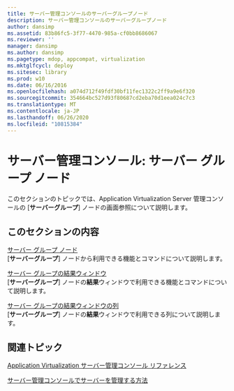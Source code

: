 ```yaml
---
title: サーバー管理コンソールのサーバーグループノード
description: サーバー管理コンソールのサーバーグループノード
author: dansimp
ms.assetid: 83b86fc5-3f77-4470-985a-cf0bb8686067
ms.reviewer: ''
manager: dansimp
ms.author: dansimp
ms.pagetype: mdop, appcompat, virtualization
ms.mktglfcycl: deploy
ms.sitesec: library
ms.prod: w10
ms.date: 06/16/2016
ms.openlocfilehash: a074d712f49fdf30bf11fec1322c2ff9a9e6f320
ms.sourcegitcommit: 354664bc527d93f80687cd2eba70d1eea024c7c3
ms.translationtype: MT
ms.contentlocale: ja-JP
ms.lasthandoff: 06/26/2020
ms.locfileid: "10815384"
---
```

# サーバー管理コンソール: サーバー グループ ノード


このセクションのトピックでは、Application Virtualization Server 管理コンソールの [**サーバーグループ**] ノードの画面参照について説明します。

## このセクションの内容


<a href="" id="server-groups-node"></a>[サーバー グループ ノード](server-groups-node.md)  
[**サーバーグループ**] ノードから利用できる機能とコマンドについて説明します。

<a href="" id="server-groups-results-pane"></a>[サーバー グループの結果ウィンドウ](server-groups-results-pane.md)  
[**サーバーグループ**] ノードの**結果**ウィンドウで利用できる機能とコマンドについて説明します。

<a href="" id="server-groups-results-pane-columns"></a>[サーバー グループの結果ウィンドウの列](server-groups-results-pane-columns.md)  
[**サーバーグループ**] ノードの**結果**ウィンドウで利用できる列について説明します。

## 関連トピック


[Application Virtualization サーバー管理コンソール リファレンス](application-virtualization-server-management-console-reference.md)

[サーバー管理コンソールでサーバーを管理する方法](how-to-manage-servers-in-the-server-management-console.md)

 

 





